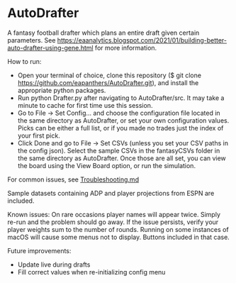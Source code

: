 # AutoDrafter

A fantasy football drafter which plans an entire draft given certain parameters. See https://eaanalytics.blogspot.com/2021/01/building-better-auto-drafter-using-gene.html for more information.

How to run:
 - Open your terminal of choice, clone this repository ($ git clone https://github.com/eapanthers/AutoDrafter.git), and install the appropriate python packages. 
 - Run python Drafter.py after navigating to AutoDrafter/src. It may take a minute to cache for first time use this session. 
 - Go to File -> Set Config... and choose the configuration file located in the same directory as AutoDrafter, or set your own configuration values. Picks can be either a full list, or if you made no trades just the index of your first pick.
 - Click Done and go to File -> Set CSVs (unless you set your CSV paths in the config json). Select the sample CSVs in the fantasyCSVs folder in the same directory as AutoDrafter. Once those are all set, you can view the board using the View Board option, or run the simulation.

For common issues, see [Troubleshooting.md](https://github.com/eapanthers/AutoDrafter/blob/main/Troubleshooting.md)
 
 Sample datasets containing ADP and player projections from ESPN are included.
 
 Known issues:
 On rare occasions player names will appear twice. Simply re-run and the problem should go away. If the issue persists, verify your player weights sum to the number of rounds.
 Running on some instances of macOS will cause some menus not to display. Buttons included in that case.
 
 Future improvements:
   - Update live during drafts
   - Fill correct values when re-initializing config menu
